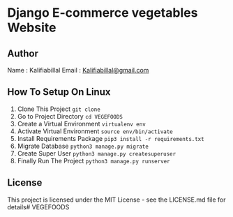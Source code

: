 # Django E-commerce vegetables Website

## Author

Name : Kalifiabillal
Email : Kalifiabillal@gmail.com

## How To Setup On Linux
1. Clone This Project `git clone `
2. Go to Project Directory `cd VEGEFOODS`
3. Create a Virtual Environment `virtualenv env`
4. Activate Virtual Environment `source env/bin/activate`
5. Install Requirements Package `pip3 install -r requirements.txt`
6. Migrate Database `python3 manage.py migrate`
7. Create Super User `python3 manage.py createsuperuser`
8. Finally Run The Project `python3 manage.py runserver`

## License

This project is licensed under the MIT License - see the LICENSE.md file for details# VEGEFOODS
